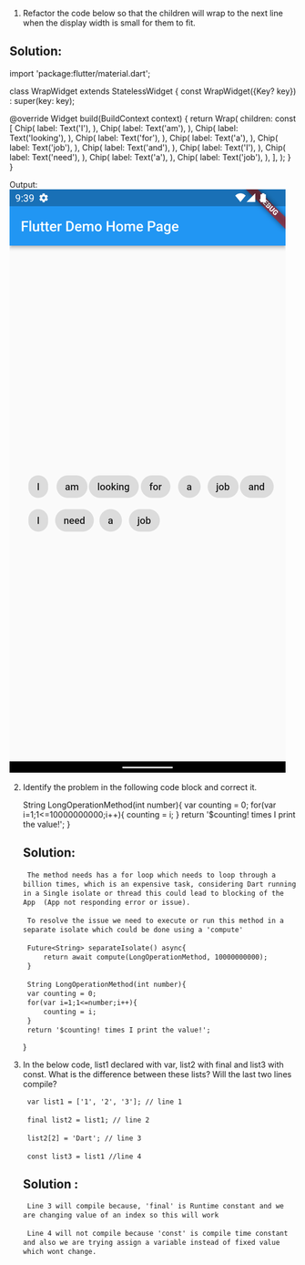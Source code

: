 1. Refactor the code below so that the children will wrap to the next line when
the display width is small for them to fit.
    
## Solution: 
        
import 'package:flutter/material.dart';

class WrapWidget extends StatelessWidget {
  const WrapWidget({Key? key}) : super(key: key);

  @override
  Widget build(BuildContext context) {
    return Wrap(
      children: const [
        Chip(
          label: Text('I'),
        ),
        Chip(
          label: Text('am'),
        ),
        Chip(
          label: Text('looking'),
        ),
        Chip(
          label: Text('for'),
        ),
        Chip(
          label: Text('a'),
        ),
        Chip(
          label: Text('job'),
        ),
        Chip(
          label: Text('and'),
        ),
        Chip(
          label: Text('I'),
        ),
        Chip(
          label: Text('need'),
        ),
        Chip(
          label: Text('a'),
        ),
        Chip(
          label: Text('job'),
        ),
      ],
    );
  }
}

Output: ![Screenshot](wrap_widget.png)


2. Identify the problem in the following code block and correct it.

    String LongOperationMethod(int number){
        var counting = 0;
        for(var i=1;1<=10000000000;i++){
            counting = i;
        }
        return '$counting! times I print the value!';
    }

    ## Solution: 
        The method needs has a for loop which needs to loop through a billion times, which is an expensive task, considering Dart running in a Single isolate or thread this could lead to blocking of the App  (App not responding error or issue).

        To resolve the issue we need to execute or run this method in a separate isolate which could be done using a 'compute'
        
        Future<String> separateIsolate() async{
            return await compute(LongOperationMethod, 10000000000);
        }

        String LongOperationMethod(int number){
        var counting = 0;
        for(var i=1;1<=number;i++){
            counting = i;
        }
        return '$counting! times I print the value!';
    }

3. In the below code, list1 declared with var, list2 with final and list3 with const. What is the difference between these lists? Will the last two lines compile?
        
        var list1 = ['1', '2', '3']; // line 1

        final list2 = list1; // line 2

        list2[2] = 'Dart'; // line 3

        const list3 = list1 //line 4

    ## Solution :

        Line 3 will compile because, 'final' is Runtime constant and we are changing value of an index so this will work

        Line 4 will not compile because 'const' is compile time constant and also we are trying assign a variable instead of fixed value which wont change.

